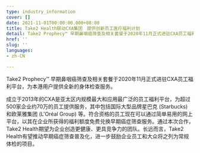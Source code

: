```yaml
---
type: industry_information
cover: []
date: 2021-11-01T00:00:00.000+08:00
title: Take2 Health联动CXA集团　提供创新员工医疗福利计划
detail: Take2 Prophecy™ 早期鼻咽癌筛查及相关套餐于2020年11月正式进驻CXA员工福利平台，为本港用户提供全新的身体检查服务。
href: ''
slug: ''
languages:
- zh-CN

---
```

Take2 Prophecy™ 早期鼻咽癌筛查及相关套餐于2020年11月正式进驻CXA员工福利平台，为本港用户提供全新的身体检查服务。

成立于2013年的CXA是亚太区内规模最大和应用最广泛的员工福利平台，为超过500家企业约70万的员工提供服务，其中包括国际大型品牌星巴克 (Starbucks) 和欧莱雅集团 (L'Oréal Group) 等。符合资格的员工现在可以通过简单易用的网上平台，以其在企业所获得的福利额度免费兑换早期癌症筛查服务。通过本次合作，Take2 Health期望为企业创造更健康、更具竞争力的团队。长远而言，Take2 Health有望推动早期癌症筛查普及化，进一步鼓励企业员工和大众将之列为常规体检的项目。
